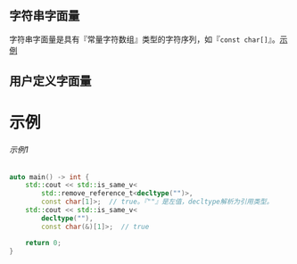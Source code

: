 ## 字符串字面量

字符串字面量是具有『常量字符数组』类型的字符序列，如『`const char[]`』。[示例](#示例1)

## 用户定义字面量



# 示例

###### 示例1

```cpp
auto main() -> int {
    std::cout << std::is_same_v<
        std::remove_reference_t<decltype("")>,
        const char[1]>;  // true。『""』是左值，decltype解析为引用类型。
    std::cout << std::is_same_v<
        decltype(""),
        const char(&)[1]>;  // true

    return 0;
}
```

